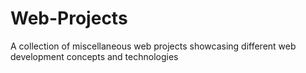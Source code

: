 # Web-Projects
A collection of miscellaneous web projects showcasing different web development concepts and technologies
